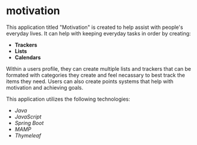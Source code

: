 # motivation

This application titled "Motivation" is created to help assist with people's everyday lives.  It can help with keeping everyday tasks in 
order by creating:

* **Trackers**
* **Lists**
* **Calendars**

Within a users profile, they can create multiple lists and trackers that can be formated with categories they create and feel necassary
to best track the items they need.  Users can also create points systems that help with motivation and achieving goals.

This application utilizes the following technologies:

* _Java_
* _JavaScript_
* _Spring Boot_
* _MAMP_
* _Thymeleaf_

